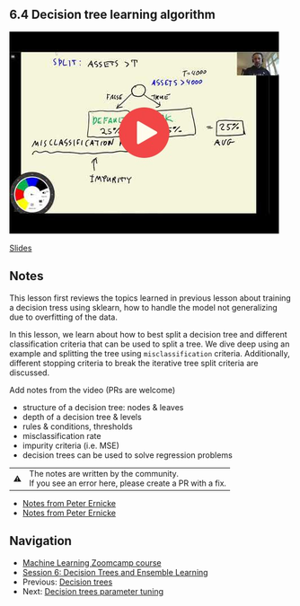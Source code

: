 ## 6.4 Decision tree learning algorithm

<a href="https://www.youtube.com/watch?v=XODz6LwKY7g&list=PL3MmuxUbc_hIhxl5Ji8t4O6lPAOpHaCLR"><img src="images/thumbnail-6-04.jpg"></a>

[Slides](https://www.slideshare.net/AlexeyGrigorev/ml-zoomcamp-6-decision-trees-and-ensemble-learning)


## Notes

This lesson first reviews the topics learned in previous lesson about training a decision tress using sklearn, how to handle the model not generalizing due to overfitting of the data. 

In this lesson, we learn about how to best split a decision tree and different classification criteria that can be used to split a tree. We dive deep using an example and splitting the tree using `misclassification` criteria. Additionally, different stopping criteria to break the iterative tree split criteria are discussed.     

Add notes from the video (PRs are welcome)

* structure of a decision tree: nodes & leaves
* depth of a decision tree & levels
* rules & conditions, thresholds
* misclassification rate
* impurity criteria (i.e. MSE)
* decision trees can be used to solve regression problems

<table>
   <tr>
      <td>⚠️</td>
      <td>
         The notes are written by the community. <br>
         If you see an error here, please create a PR with a fix.
      </td>
   </tr>
</table>

* [Notes from Peter Ernicke](https://knowmledge.com/2023/10/21/ml-zoomcamp-2023-decision-trees-and-ensemble-learning-part-6/)
* [Notes from Peter Ernicke](https://knowmledge.com/2023/10/22/ml-zoomcamp-2023-decision-trees-and-ensemble-learning-part-7/)

## Navigation

* [Machine Learning Zoomcamp course](../)
* [Session 6: Decision Trees and Ensemble Learning](./)
* Previous: [Decision trees](03-decision-trees.md)
* Next: [Decision trees parameter tuning](05-decision-tree-tuning.md)
